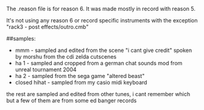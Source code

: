 The .reason file is for reason 6. It was made mostly in record with reason 5.

It's not using any reason 6 or record specific instruments with the exception "rack3 - post effects/outro.cmb"

##samples:
* mmm - sampled and edited from the scene "i cant give credit" spoken by morshu from the cdi zelda cutscenes
* ha 1 - sampled and cropped from a german chat sounds mod from unreal tournament 2004
* ha 2 - sampled from the sega game "altered beast"
* closed hihat - sampled from my casio midi keyboard

the rest are sampled and edited from other tunes, i cant remember which	but a few of them are from some ed banger records
